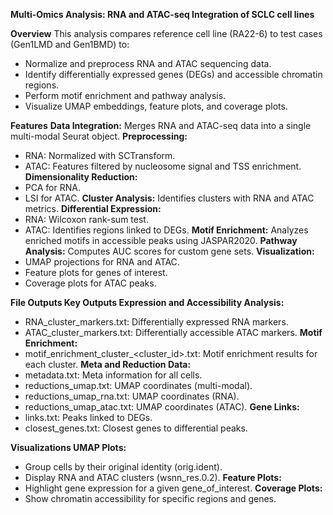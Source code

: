 **Multi-Omics Analysis: RNA and ATAC-seq Integration of SCLC cell lines**

**Overview**
This analysis compares reference cell line (RA22-6) to test cases (Gen1LMD and Gen1BMD) to:
  - Normalize and preprocess RNA and ATAC sequencing data.
  - Identify differentially expressed genes (DEGs) and accessible chromatin regions.
  - Perform motif enrichment and pathway analysis.
  - Visualize UMAP embeddings, feature plots, and coverage plots.

**Features**
**Data Integration:** Merges RNA and ATAC-seq data into a single multi-modal Seurat object.
**Preprocessing:**
  - RNA: Normalized with SCTransform.
  - ATAC: Features filtered by nucleosome signal and TSS enrichment.
**Dimensionality Reduction:**
  - PCA for RNA.
  - LSI for ATAC.
**Cluster Analysis:** Identifies clusters with RNA and ATAC metrics.
**Differential Expression:**
  - RNA: Wilcoxon rank-sum test.
  - ATAC: Identifies regions linked to DEGs.
**Motif Enrichment:** Analyzes enriched motifs in accessible peaks using JASPAR2020.
**Pathway Analysis:** Computes AUC scores for custom gene sets.
**Visualization:**
  - UMAP projections for RNA and ATAC.
  - Feature plots for genes of interest.
  - Coverage plots for ATAC peaks.

**File Outputs
Key Outputs
Expression and Accessibility Analysis:**
  - RNA_cluster_markers.txt: Differentially expressed RNA markers.
  - ATAC_cluster_markers.txt: Differentially accessible ATAC markers.
**Motif Enrichment:**
  - motif_enrichment_cluster_<cluster_id>.txt: Motif enrichment results for each cluster.
**Meta and Reduction Data:**
  - metadata.txt: Meta information for all cells.
  - reductions_umap.txt: UMAP coordinates (multi-modal).
  - reductions_umap_rna.txt: UMAP coordinates (RNA).
  - reductions_umap_atac.txt: UMAP coordinates (ATAC).
**Gene Links:**
  - links.txt: Peaks linked to DEGs.
  - closest_genes.txt: Closest genes to differential peaks.

**Visualizations
UMAP Plots:**
  - Group cells by their original identity (orig.ident).
  - Display RNA and ATAC clusters (wsnn_res.0.2).
**Feature Plots:**
  - Highlight gene expression for a given gene_of_interest.
**Coverage Plots:**
  - Show chromatin accessibility for specific regions and genes.
